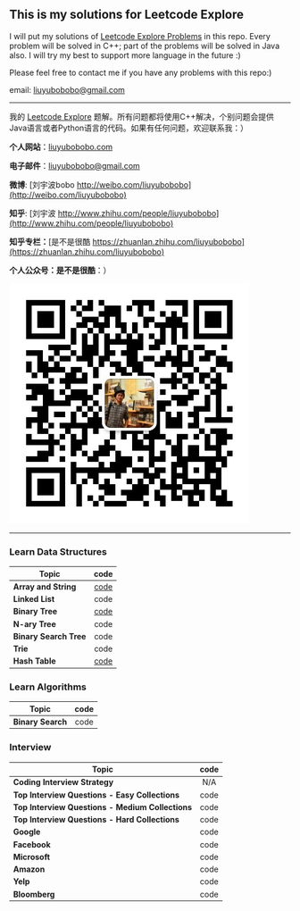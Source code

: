 ## This is my solutions for Leetcode Explore

I will put my solutions of [Leetcode Explore Problems](https://leetcode.com/explore/) in this repo. Every problem will be solved in C++; part of the problems will be solved in Java also. I will try my best to support more language in the future :)

Please feel free to contact me if you have any problems with this repo:)

email: [liuyubobobo@gmail.com](mailto:liuyubobobo@gmail.com)

---

我的 [Leetcode Explore](https://leetcode.com/explore/) 题解。所有问题都将使用C++解决，个别问题会提供Java语言或者Python语言的代码。如果有任何问题，欢迎联系我：）

**个人网站**：[liuyubobobo.com](http://liuyubobobo.com)

**电子邮件**：[liuyubobobo@gmail.com](mailto:liuyubobobo@gmail.com)

**微博**: [刘宇波bobo http://weibo.com/liuyubobobo](http://weibo.com/liuyubobobo)

**知乎**: [刘宇波 http://www.zhihu.com/people/liuyubobobo](http://www.zhihu.com/people/liuyubobobo)

**知乎专栏：**[是不是很酷 https://zhuanlan.zhihu.com/liuyubobobo](https://zhuanlan.zhihu.com/liuyubobobo)

**个人公众号：是不是很酷**：）

![QRCode](qrcode.jpg)

---

### Learn Data Structures

| Topic | code |
| --- | :---: |
| **Array and String** | [code](Learn/Array-and-String/) |
| **Linked List** | code |
| **Binary Tree** | [code](Learn/Binary-Tree/) |
| **N-ary Tree** | code |
| **Binary Search Tree** | code |
| **Trie** | code |
| **Hash Table** | [code](Learn/Hash-Table/) |

### Learn Algorithms

| Topic | code |
| --- | :---: |
| **Binary Search** | code |

### Interview

| Topic | code |
| --- | :---: |
| **Coding Interview Strategy** | N/A |
| **Top Interview Questions - Easy Collections** | code |
| **Top Interview Questions - Medium Collections** | code |
| **Top Interview Questions - Hard Collections** | code |
| **Google** | code |
| **Facebook** | code |
| **Microsoft** | code |
| **Amazon** | code |
| **Yelp** | code |
| **Bloomberg** | code |


